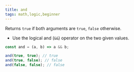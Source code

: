 ```yaml
---
title: and
tags: math,logic,beginner
---
```


Returns `true` if both arguments are `true`, `false` otherwise.

- Use the logical and (`&&`) operator on the two given values.

```js
const and = (a, b) => a && b;
```

```js
and(true, true); // true
and(true, false); // false
and(false, false); // false
```
